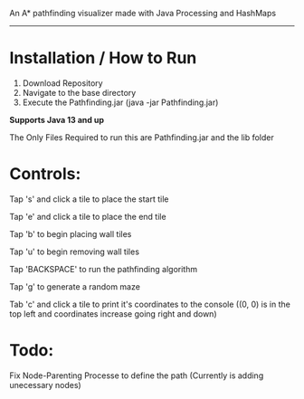 An A* pathfinding visualizer made with Java Processing and HashMaps

----------------------------------------------------------------------------------

# Installation / How to Run

1. Download Repository
2. Navigate to the base directory
3. Execute the Pathfinding.jar (java -jar Pathfinding.jar)

**Supports Java 13 and up**

The Only Files Required to run this are Pathfinding.jar and the lib folder

# Controls:

Tap 's' and click a tile to place the start tile

Tap 'e' and click a tile to place the end tile

Tap 'b' to begin placing wall tiles

Tap 'u' to begin removing wall tiles

Tap 'BACKSPACE' to run the pathfinding algorithm

Tap 'g' to generate a random maze

Tab 'c' and click a tile to print it's coordinates to the console ((0, 0) is in the top left and coordinates increase going right and down)

# Todo:

Fix Node-Parenting Processe to define the path (Currently is adding unecessary nodes) 
